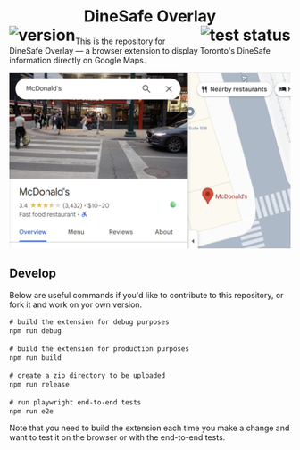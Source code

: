 <div align="center">
    <h1>
        DineSafe Overlay
        <br clear="all" />
        <img src="https://img.shields.io/badge/version-0.1-blue" alt="version" align="left" />
        <a href="https://github.com/AryanAb/health-inspector/actions"><img src="https://img.shields.io/github/actions/workflow/status/AryanAb/health-inspector/playwright.yml
        " alt="test status" align="right"/></a>
    </h1>
</div>

This is the repository for DineSafe Overlay — a browser extension to display Toronto's DineSafe information directly on Google Maps.

![Example Image](images/example.png)

## Develop

Below are useful commands if you'd like to contribute to this repository, or fork it and work on yor own version.

```
# build the extension for debug purposes
npm run debug

# build the extension for production purposes
npm run build

# create a zip directory to be uploaded 
npm run release

# run playwright end-to-end tests
npm run e2e
```

Note that you need to build the extension each time you make a change and want to test it on the browser or with the end-to-end tests.
